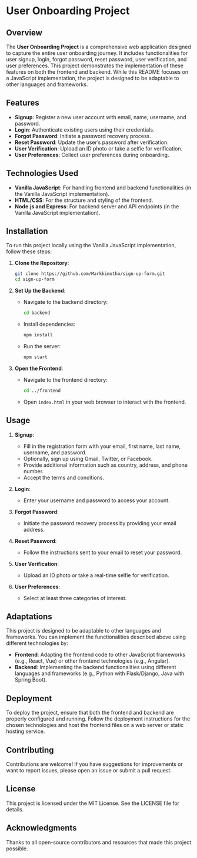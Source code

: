 # User Onboarding Project

## Overview

The **User Onboarding Project** is a comprehensive web application designed to capture the entire user onboarding journey. It includes functionalities for user signup, login, forgot password, reset password, user verification, and user preferences. This project demonstrates the implementation of these features on both the frontend and backend. While this README focuses on a JavaScript implementation, the project is designed to be adaptable to other languages and frameworks.

## Features

- **Signup**: Register a new user account with email, name, username, and password.
- **Login**: Authenticate existing users using their credentials.
- **Forgot Password**: Initiate a password recovery process.
- **Reset Password**: Update the user’s password after verification.
- **User Verification**: Upload an ID photo or take a selfie for verification.
- **User Preferences**: Collect user preferences during onboarding.

## Technologies Used

- **Vanilla JavaScript**: For handling frontend and backend functionalities (in the Vanilla JavaScript implementation).
- **HTML/CSS**: For the structure and styling of the frontend.
- **Node.js and Express**: For backend server and API endpoints (in the Vanilla JavaScript implementation).

## Installation

To run this project locally using the Vanilla JavaScript implementation, follow these steps:

1. **Clone the Repository**:
    ```bash
    git clone https://github.com/Markkimotho/sign-up-form.git
    cd sign-up-form
    ```

2. **Set Up the Backend**:
    - Navigate to the backend directory:
      ```bash
      cd backend
      ```
    - Install dependencies:
      ```bash
      npm install
      ```
    - Run the server:
      ```bash
      npm start
      ```

3. **Open the Frontend**:
    - Navigate to the frontend directory:
      ```bash
      cd ../frontend
      ```
    - Open `index.html` in your web browser to interact with the frontend.

## Usage

1. **Signup**: 
    - Fill in the registration form with your email, first name, last name, username, and password.
    - Optionally, sign up using Gmail, Twitter, or Facebook.
    - Provide additional information such as country, address, and phone number.
    - Accept the terms and conditions.

2. **Login**:
    - Enter your username and password to access your account.

3. **Forgot Password**:
    - Initiate the password recovery process by providing your email address.

4. **Reset Password**:
    - Follow the instructions sent to your email to reset your password.

5. **User Verification**:
    - Upload an ID photo or take a real-time selfie for verification.

6. **User Preferences**:
    - Select at least three categories of interest.

## Adaptations

This project is designed to be adaptable to other languages and frameworks. You can implement the functionalities described above using different technologies by:

- **Frontend**: Adapting the frontend code to other JavaScript frameworks (e.g., React, Vue) or other frontend technologies (e.g., Angular).
- **Backend**: Implementing the backend functionalities using different languages and frameworks (e.g., Python with Flask/Django, Java with Spring Boot).

## Deployment

To deploy the project, ensure that both the frontend and backend are properly configured and running. Follow the deployment instructions for the chosen technologies and host the frontend files on a web server or static hosting service.

## Contributing

Contributions are welcome! If you have suggestions for improvements or want to report issues, please open an issue or submit a pull request.

## License

This project is licensed under the MIT License. See the LICENSE file for details.

## Acknowledgments

Thanks to all open-source contributors and resources that made this project possible.

